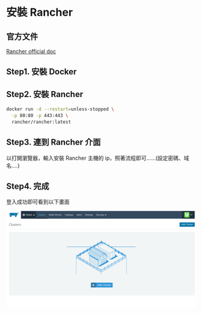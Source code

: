 # 安裝 Rancher

## 官方文件

[Rancher official doc](https://rancher.com/docs/rancher/v2.x/en/quick-start-guide/deployment/quickstart-manual-setup/)

## Step1. 安裝 Docker

## Step2. 安裝 Rancher

```bash
docker run -d --restart=unless-stopped \
  -p 80:80 -p 443:443 \
  rancher/rancher:latest
```

## Step3. 連到 Rancher 介面

以打開瀏覽器，輸入安裝 Rancher 主機的 ip，照著流程即可......\(設定密碼、域名....\)

## Step4. 完成

登入成功即可看到以下畫面

![](.gitbook/assets/1%20%284%29.PNG)



